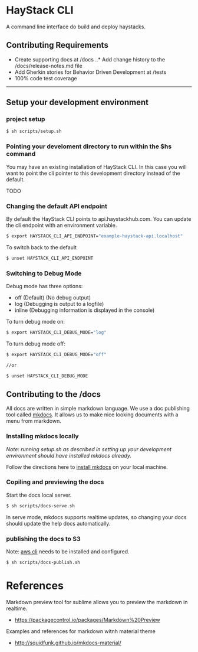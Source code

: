 # HayStack CLI
A command line interface do build and deploy haystacks.

## Contributing Requirements
* Create supporting docs at /docs
..* Add change history to the /docs/release-notes.md file
* Add Gherkin stories for Behavior Driven Development at /tests
* 100% code test coverage


---

## Setup your development environment

### project setup

```sh
$ sh scripts/setup.sh
```


### Pointing your develoment directory to run within the $hs command
You may have an existing installation of HayStack CLI. In this case you will want to point the cli pointer to this development directory instead of the default.

TODO



### Changing the default API endpoint
By default the HayStack CLI points to api.haystackhub.com.  You can update the cli endpoint with an environment variable.

```sh
$ export HAYSTACK_CLI_API_ENDPOINT="example-haystack-api.localhost"
```

To switch back to the default

```sh
$ unset HAYSTACK_CLI_API_ENDPOINT
```

### Switching to Debug Mode
Debug mode has three options:

* off (Default) (No debug output) 
* log (Debugging is output to a logfile)
* inline (Debugging information is displayed in the console)

To turn debug mode on:

```sh
$ export HAYSTACK_CLI_DEBUG_MODE="log"
```


To turn debug mode off:

```sh
$ export HAYSTACK_CLI_DEBUG_MODE="off"

//or

$ unset HAYSTACK_CLI_DEBUG_MODE
```

## Contributing to the /docs
All docs are written in simple markdown language. We use a doc publishing tool called [mkdocs](http://www.mkdocs.org/). It allows us to make nice looking documents with a menu from markdown.

### Installing mkdocs locally

*Note: running setup.sh as described in setting up your development environment should have installed mkdocs already.*

Follow the directions here to [install mkdocs](http://www.mkdocs.org/#installation) on your local machine.

### Copiling and previewing the docs

Start the docs local server. 

```sh
$ sh scripts/docs-serve.sh
```

In serve mode, mkdocs supports realtime updates, so changing your docs should update the help docs automatically.


### publishing the docs to S3

Note: [aws cli](http://docs.aws.amazon.com/cli/latest/userguide/installing.html) needs to be installed and configured. 

```
$ sh scripts/docs-publish.sh
```


# References

Markdown preview tool for sublime allows you to preview the markdown in realtime. 

* https://packagecontrol.io/packages/Markdown%20Preview

Examples and references for markdown witnh material theme

* http://squidfunk.github.io/mkdocs-material/



